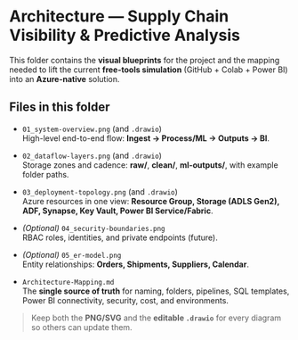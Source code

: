 # Architecture — Supply Chain Visibility & Predictive Analysis

This folder contains the **visual blueprints** for the project and the mapping needed to lift the current **free-tools simulation** (GitHub + Colab + Power BI) into an **Azure-native** solution.

## Files in this folder

- `01_system-overview.png` (and `.drawio`)  
  High-level end-to-end flow: **Ingest → Process/ML → Outputs → BI**.

- `02_dataflow-layers.png` (and `.drawio`)  
  Storage zones and cadence: **raw/**, **clean/**, **ml-outputs/**, with example folder paths.

- `03_deployment-topology.png` (and `.drawio`)  
  Azure resources in one view: **Resource Group, Storage (ADLS Gen2), ADF, Synapse, Key Vault, Power BI Service/Fabric**.

- *(Optional)* `04_security-boundaries.png`  
  RBAC roles, identities, and private endpoints (future).

- *(Optional)* `05_er-model.png`  
  Entity relationships: **Orders, Shipments, Suppliers, Calendar**.

- `Architecture-Mapping.md`  
  The **single source of truth** for naming, folders, pipelines, SQL templates, Power BI connectivity, security, cost, and environments.

> Keep both the **PNG/SVG** and the **editable `.drawio`** for every diagram so others can update them.
